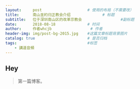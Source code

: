 ```yaml
---
layout:     post   				    # 使用的布局（不需要改）
title:      南山圣約归正教会介绍 				# 标题 
subtitle:   位于深圳南山区的改革宗教会                 #副标题
date:       2018-08-18 				# 时间
author:     作者whcjb					# 作者
header-img: img/post-bg-2015.jpg 	#这篇文章标题背景图片
catalog: true 						# 是否归档
tags:								#标签
    - 講道音頻
---
```


## Hey
>第一篇博客。
